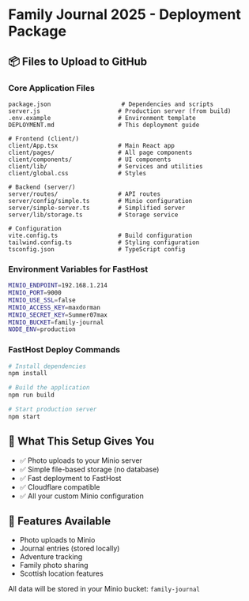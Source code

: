 # Family Journal 2025 - Deployment Package

## 📦 Files to Upload to GitHub

### Core Application Files
```
package.json                    # Dependencies and scripts
server.js                      # Production server (from build)
.env.example                   # Environment template
DEPLOYMENT.md                  # This deployment guide

# Frontend (client/)
client/App.tsx                 # Main React app
client/pages/                  # All page components
client/components/             # UI components
client/lib/                    # Services and utilities
client/global.css              # Styles

# Backend (server/)
server/routes/                 # API routes
server/config/simple.ts        # Minio configuration
server/simple-server.ts        # Simplified server
server/lib/storage.ts          # Storage service

# Configuration
vite.config.ts                 # Build configuration
tailwind.config.ts             # Styling configuration
tsconfig.json                  # TypeScript config
```

### Environment Variables for FastHost
```bash
MINIO_ENDPOINT=192.168.1.214
MINIO_PORT=9000
MINIO_USE_SSL=false
MINIO_ACCESS_KEY=maxdorman
MINIO_SECRET_KEY=Summer07max
MINIO_BUCKET=family-journal
NODE_ENV=production
```

### FastHost Deploy Commands
```bash
# Install dependencies
npm install

# Build the application
npm run build

# Start production server
npm start
```

## 🎯 What This Setup Gives You
- ✅ Photo uploads to your Minio server
- ✅ Simple file-based storage (no database)
- ✅ Fast deployment to FastHost
- ✅ Cloudflare compatible
- ✅ All your custom Minio configuration

## 📱 Features Available
- Photo uploads to Minio
- Journal entries (stored locally)
- Adventure tracking
- Family photo sharing
- Scottish location features

All data will be stored in your Minio bucket: `family-journal`
